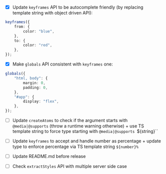 -   [x] Update `keyframes` API to be autocomplete friendly (by replacing template string with object driven API):

```ts
keyframes({
	from: {
		color: "blue",
	},
	to: {
		color: "red",
	},
});
```

-   [x] Make `globals` API consistent with `keyframes` one:

```ts
globals({
	"html, body": {
		margin: 0,
		padding: 0,
	},
	"#app": {
		display: "flex",
	},
});
```

-   [ ] Update `createAtoms` to check if the argument starts with `@media|@supports` (throw a runtime warning otherwise) + use TS template string to force type starting with `@media|@supports `${string}``

-   [ ] Update `keyframes` to accept and handle number as percentage + update type to enforce percentage via TS template string `${number}%`

- [ ] Update README.md before release

- [ ] Check `extractStyles` API with multiple server side case
